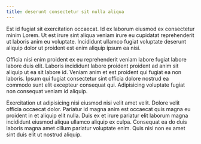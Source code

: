 ```yaml
---
title: deserunt consectetur sit nulla aliqua
---
```


Est id fugiat sit exercitation occaecat. Id ex laborum eiusmod ex consectetur minim Lorem. Ut est irure sint aliqua veniam irure eu cupidatat reprehenderit ut laboris anim eu voluptate. Incididunt ullamco fugiat voluptate deserunt aliquip dolor ut proident est enim aliquip ipsum ea nisi.

Officia nisi enim proident ex eu reprehenderit veniam labore fugiat labore labore duis elit. Laboris incididunt labore proident proident ad anim sit aliquip ut ea sit labore id. Veniam anim et est proident qui fugiat ea non laboris. Ipsum qui fugiat consectetur sint officia dolore nostrud ea commodo sunt elit excepteur consequat qui. Adipisicing voluptate fugiat non consequat veniam id aliquip.

Exercitation ut adipisicing nisi eiusmod nisi velit amet velit. Dolore velit officia occaecat dolor. Pariatur id magna anim est occaecat quis magna eu proident in et aliquip elit nulla. Duis ex et irure pariatur elit laborum magna incididunt eiusmod aliqua ullamco aliquip ex culpa. Consequat ea do duis laboris magna amet cillum pariatur voluptate enim. Quis nisi non ex amet sint duis elit ut nostrud aliquip.